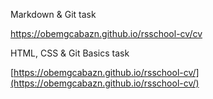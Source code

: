 Markdown & Git task

https://obemgcabazn.github.io/rsschool-cv/cv

HTML, CSS & Git Basics task
 
[https://obemgcabazn.github.io/rsschool-cv/](https://obemgcabazn.github.io/rsschool-cv/)